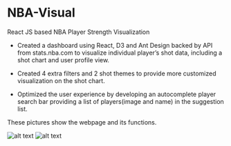 # NBA-Visual
React JS based NBA Player Strength Visualization
- Created a dashboard using React, D3 and Ant Design backed by API from stats.nba.com to visualize individual player’s shot data,
  including a shot chart and user profile view.
  
- Created 4 extra filters and 2 shot themes to provide more customized visualization on the shot chart.

- Optimized the user experience by developing an autocomplete player search bar providing a list of players(image and name) in the 
  suggestion list.

These pictures show the webpage and its functions.

![alt text](https://pic1.zhimg.com/v2-2fd69ee56d9b203e9adbe12fac5ac6e0_b.webp)
![alt text](https://i.imgur.com/76ggHPq.jpg)
